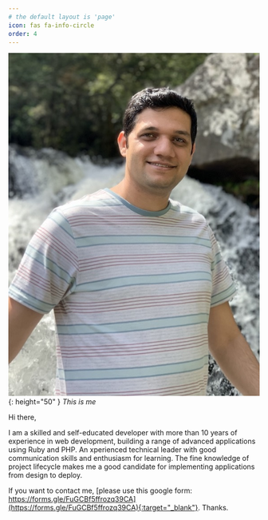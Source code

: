 ```yaml
---
# the default layout is 'page'
icon: fas fa-info-circle
order: 4
---
```


![Desktop View](/assets/daniel-niknam-hq.jpg){: height="50" }
_This is me_

Hi there,

I am a skilled and self-educated developer with more than 10 years of experience in web development, building a range of advanced applications using Ruby and PHP. An xperienced technical leader with good communication skills and enthusiasm for learning. The fine knowledge of project lifecycle makes me a good candidate for implementing applications from design to deploy.

If you want to contact me, [please use this google form: https://forms.gle/FuGCBf5ffrozq39CA](https://forms.gle/FuGCBf5ffrozq39CA){:target="_blank"}. Thanks.
